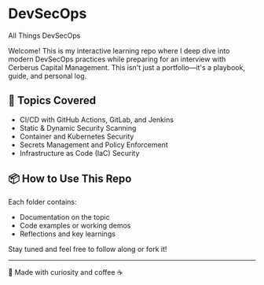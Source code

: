 # DevSecOps
All Things DevSecOps 

Welcome! This is my interactive learning repo where I deep dive into modern DevSecOps practices while preparing for an interview with Cerberus Capital Management. This isn't just a portfolio—it's a playbook, guide, and personal log.

## 🚀 Topics Covered
- CI/CD with GitHub Actions, GitLab, and Jenkins
- Static & Dynamic Security Scanning
- Container and Kubernetes Security
- Secrets Management and Policy Enforcement
- Infrastructure as Code (IaC) Security

## 📦 How to Use This Repo
Each folder contains:
- Documentation on the topic
- Code examples or working demos
- Reflections and key learnings

Stay tuned and feel free to follow along or fork it!

---
🧠 Made with curiosity and coffee ☕
